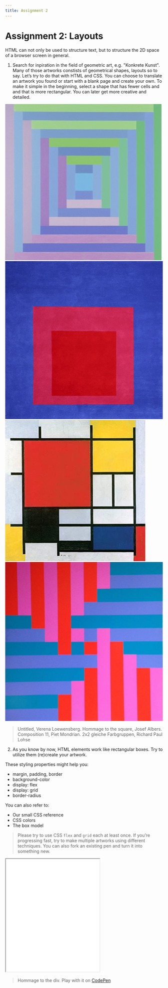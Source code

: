 ```yaml
---
title: Assignment 2
---
```


# Assignment 2: Layouts

HTML can not only be used to structure text, but to structure the 2D space of a browser screen in general.

1. Search for inpiration in the field of geometric art, e.g. "Konkrete Kunst". Many of those artworks constists of geometrical shapes, layouts so to say. Let’s try to do that with HTML and CSS. You can choose to translate an artwork you found or start with a blank page and create your own. To make it simple in the beginning, select a shape that has fewer cells and and that is more rectangular. You can later get more creative and detailed.

<div class="grid col4">
    <img src="/static/media/verena-loewensberg-untitled.jpg" alt="Untitled, Verena Loewensberg" />
    <img src="/static/media/josef-albers-square.jpg" alt="Hommage to the square, Josef Albers" />
    <img src="/static/media/piet-mondrian-komposition-11.jpg" alt="Composition 11, Piet Mondrian" />
    <img src="/static/media/richard-paul-lohse-2x2.jpg" alt="2x2 gleiche Farbgruppen, Richard Paul Lohse" />
</div>

> Untitled, Verena Loewensberg. Hommage to the square, Josef Albers. Composition 11, Piet Mondrian. 2x2 gleiche Farbgruppen, Richard Paul Lohse

2. As you know by now, HTML elements work like rectangular boxes. Try to utilize them (re)create your artwork.

These styling properties might help you:

- margin, padding, border
- background-color
- display: flex
- display: grid
- border-radius

You can also refer to:
- Our small CSS reference
- CSS colors
- The box model

> Please try to use CSS `flex` and `grid` each at least once. If you’re progressing fast, try to make multiple artworks using different techniques. You can also fork an existing pen and turn it into something new.

<iframe height="360" src="/examples/josef-albers-hommage-to-the-div/embed"></iframe>

> Hommage to the div. Play with it on [CodePen](https://codepen.io/moritzebeling/pen/PopOJeW)
